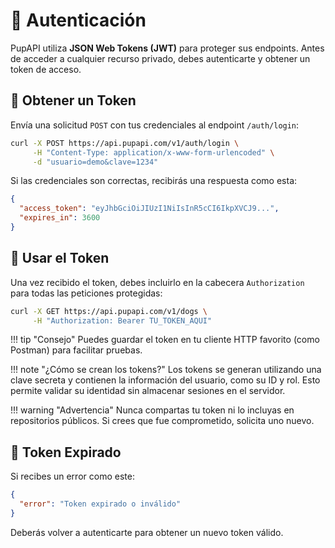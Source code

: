 # 🔐 Autenticación

PupAPI utiliza **JSON Web Tokens (JWT)** para proteger sus endpoints. Antes de acceder a cualquier recurso privado, debes autenticarte y obtener un token de acceso.

## 🔑 Obtener un Token

Envía una solicitud `POST` con tus credenciales al endpoint `/auth/login`:

```bash
curl -X POST https://api.pupapi.com/v1/auth/login \
     -H "Content-Type: application/x-www-form-urlencoded" \
     -d "usuario=demo&clave=1234"
```

Si las credenciales son correctas, recibirás una respuesta como esta:

```json
{
  "access_token": "eyJhbGciOiJIUzI1NiIsInR5cCI6IkpXVCJ9...",
  "expires_in": 3600
}
```

## 🔐 Usar el Token

Una vez recibido el token, debes incluirlo en la cabecera `Authorization` para todas las peticiones protegidas:

```bash
curl -X GET https://api.pupapi.com/v1/dogs \
     -H "Authorization: Bearer TU_TOKEN_AQUI"
```

!!! tip "Consejo"
    Puedes guardar el token en tu cliente HTTP favorito (como Postman) para facilitar pruebas.

!!! note "¿Cómo se crean los tokens?"
    Los tokens se generan utilizando una clave secreta y contienen la información del usuario, como su ID y rol. Esto permite validar su identidad sin almacenar sesiones en el servidor.

!!! warning "Advertencia"
    Nunca compartas tu token ni lo incluyas en repositorios públicos. Si crees que fue comprometido, solicita uno nuevo.

## 🚫 Token Expirado

Si recibes un error como este:

```json
{
  "error": "Token expirado o inválido"
}
```

Deberás volver a autenticarte para obtener un nuevo token válido.
